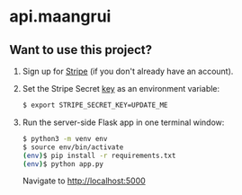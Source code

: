 # api.maangrui

## Want to use this project?

1. Sign up for [Stripe](https://stripe.com/) (if you don't already have an account).

1. Set the Stripe Secret [key](https://stripe.com/docs/keys) as an environment variable:

    ```sh
    $ export STRIPE_SECRET_KEY=UPDATE_ME
    ```



1. Run the server-side Flask app in one terminal window:

    ```sh
    $ python3 -m venv env
    $ source env/bin/activate
    (env)$ pip install -r requirements.txt
    (env)$ python app.py
    ```

    Navigate to [http://localhost:5000](http://localhost:5000)
